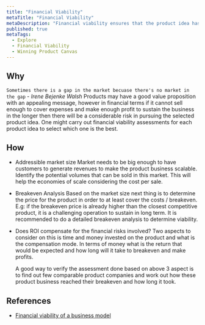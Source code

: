```yaml
---
title: "Financial Viability"
metaTitle: "Financial Viability"
metaDescription: "Financial viability ensures that the product idea has the potential to generate enough revenues to sustain the business of the product and cover the costs in longer run. This helps the product team to chose the best product idea out of many which can provide the best ROI"
published: true
metaTags:
  - Explore
  - Financial Viability
  - Winning Product Canvas
---
```


## Why

`Sometimes there is a gap in the market becuase there's no market in the gap` - _Irene Bejenke Walsh_ 
Products may have a good value proposition with an appealing message, however in financial terms if it cannot sell enough to cover expenses and make enough profit to sustain the business in the longer then there will be a considerable risk in pursuing the selected product idea. One might carry out financial viability assessments for each product idea to select which one is the best.


## How

- Addressible market size
  Market needs to be big enough to have customers to generate revenues to make the product business scalable. Identify the potential volumes that can be sold in this market. This will help the economies of scale considering the cost per sale.

- Breakeven Analysis
  Based on the market size next thing is to determine the price for the product in order to at least cover the costs / breakeven. E.g: if the breakeven price is already higher than the closest competitive product, it is a challenging operation to sustain in long term. It is recommended to do a detailed breakeven analysis to determine  viability. 

- Does ROI compensate for the financial risks involved?
  Two aspects to consider on this is time and money invested on the product and what is the compensation mode. In terms of money what is the return that would be expected and how long will it take to breakeven and make profits. 

  A good way to verify the assessment done based on above 3 aspect is to find out few comparable product companies and work out how these product business reached their breakeven and how long it took.

## References

- [Financial viability of a business model](https://www.slideshare.net/ValeryiaKazheunikava/business-model-financial-viability-2013-44888269)

